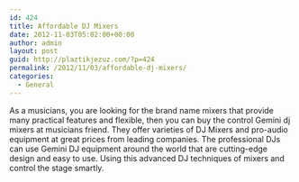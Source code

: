 ```yaml
---
id: 424
title: Affordable DJ Mixers
date: 2012-11-03T05:02:00+00:00
author: admin
layout: post
guid: http://plaztikjezuz.com/?p=424
permalink: /2012/11/03/affordable-dj-mixers/
categories:
  - General
---
```

As a musicians, you are looking for the brand name mixers that provide many practical features and flexible, then you can buy the control Gemini dj mixers at musicians friend. They offer varieties of DJ Mixers and pro-audio equipment at great prices from leading companies. The professional DJs can use Gemini DJ equipment around the world that are cutting-edge design and easy to use. Using this advanced DJ techniques of mixers and control the stage smartly.